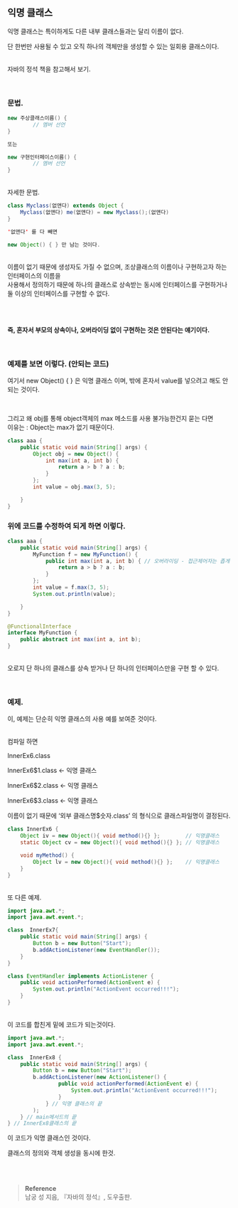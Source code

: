 ## 익명 클래스

익명 클래스는 특이하게도 다른 내부 클래스들과는 달리 이름이 없다.

단 한번만 사용될 수 있고 오직 하나의 객체만을 생성할 수 있는 일회용 클래스이다.

<br/>자바의 정석 책을 참고해서 보기.

<br/>

### 문법.

```java
new 주상클래스이름() {
		// 멤버 선언
}

또는

new 구현인터페이스이름() {
		// 멤버 선언
}
```

<br/>자세한 문법.

```java
class Myclass(없앤다) extends Object {
	Myclass(없앤다) me(없앤다) = new Myclass();(없앤다)
}

'없앤다' 를 다 빼면

new Object() { } 만 남는 것이다.

```

<br/>이름이 없기 때문에 생성자도 가질 수 없으며, 조상클래스의 이름이나 구현하고자 하는 인터페이스의 이름을 <br/>사용해서 정의하기 때문에 하나의 클래스로 상속받는 동시에 인터페이스를 구현하거나 둘 이상의 인터페이스를 구현할 수 없다. 

<br/>
<br/>

**즉, 혼자서 부모의 상속이나, 오버라이딩 없이 구현하는 것은 안된다는 얘기이다.** 

<br/>

### 예제를 보면 이렇다. **(안되는 코드)**

여기서 new Object() { } 은 익명 클래스 이며, 밖에 혼자서 value를 넣으려고 해도 안되는 것이다.

<br/>

그리고 왜 obj를 통해 object객체의 max 메소드를 사용 불가능한건지 묻는 다면
<br/>
이유는 : Object는 max가 없기 때문이다.


```java
class aaa {
	public static void main(String[] args) {
		Object obj = new Object() {
			int max(int a, int b) {
				return a > b ? a : b;
			}
		};
		int value = obj.max(3, 5);

	}
}
```

### 위에 코드를 수정하여 되게 하면 이렇다.

```java
class aaa {
	public static void main(String[] args) {
		MyFunction f = new MyFunction() {
			public int max(int a, int b) { // 오버라이딩 - 접근제어자는 좁게 못바꾼다.
				return a > b ? a : b;
			}
		};
		int value = f.max(3, 5);
		System.out.println(value);

	}
}

@FunctionalInterface
interface MyFunction {
	public abstract int max(int a, int b);
}
```



<br/>오로지 단 하나의 클래스를 상속 받거나 단 하나의 인터페이스만을 구현 할 수 있다.


<br/>

### 예제.

이, 예제는 단순히 익명 클래스의 사용 예를 보여준 것이다.

<br/>컴파일 하면

InnerEx6.class

InnerEx6$1.class ← 익명 클래스

InnerEx6$2.class ← 익명 클래스

InnerEx6$3.class ← 익명 클래스

이름이 없기 때문에 ‘외부 클래스명$숫자.class’ 의 형식으로 클래스파일명이 결정된다.

```java
class InnerEx6 {
	Object iv = new Object(){ void method(){} };		// 익명클래스
	static Object cv = new Object(){ void method(){} };	// 익명클래스

	void myMethod() {
		Object lv = new Object(){ void method(){} };	// 익명클래스
	}
}
```

<br/>또 다른 예제.

```java
import java.awt.*;
import java.awt.event.*;

class  InnerEx7{
	public static void main(String[] args) {
		Button b = new Button("Start");
		b.addActionListener(new EventHandler());
	}
}

class EventHandler implements ActionListener {
	public void actionPerformed(ActionEvent e) {
		System.out.println("ActionEvent occurred!!!");
	}
}
```

<br/>이 코드를 합친게 밑에 코드가 되는것이다.

```java
import java.awt.*;
import java.awt.event.*;

class  InnerEx8 {
	public static void main(String[] args) {
		Button b = new Button("Start");
		b.addActionListener(new ActionListener() {
				public void actionPerformed(ActionEvent e) {
					System.out.println("ActionEvent occurred!!!");
				}
			} // 익명 클래스의 끝
		);
	} // main메서드의 끝
} // InnerEx8클래스의 끝
```

이 코드가 익명 클래스인 것이다. 

클래스의 정의와 객체 생성을 동시에 한것.

<br/><br/>

>**Reference**
><br/>남궁 성 지음, 『자바의 정석』, 도우출판.